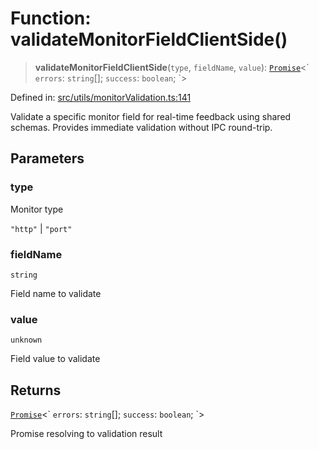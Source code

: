 # Function: validateMonitorFieldClientSide()

> **validateMonitorFieldClientSide**(`type`, `fieldName`, `value`): [`Promise`](https://developer.mozilla.org/docs/Web/JavaScript/Reference/Global_Objects/Promise)\<\` `errors`: `string`[]; `success`: `boolean`; \`\>

Defined in: [src/utils/monitorValidation.ts:141](https://github.com/Nick2bad4u/Uptime-Watcher/blob/dca5483e793478722cd3e6e125cafcec5fc771f0/src/utils/monitorValidation.ts#L141)

Validate a specific monitor field for real-time feedback using shared schemas.
Provides immediate validation without IPC round-trip.

## Parameters

### type

Monitor type

`"http"` | `"port"`

### fieldName

`string`

Field name to validate

### value

`unknown`

Field value to validate

## Returns

[`Promise`](https://developer.mozilla.org/docs/Web/JavaScript/Reference/Global_Objects/Promise)\<\` `errors`: `string`[]; `success`: `boolean`; \`\>

Promise resolving to validation result
